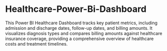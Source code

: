 # Healthcare-Power-Bi-Dashboard
This Power BI Healthcare Dashboard tracks key patient metrics, including admission and discharge dates, follow-up dates, and billing amounts. It visualizes diagnosis types and compares billing amounts against healthcare insurance coverage, providing a comprehensive overview of healthcare costs and treatment timelines.
